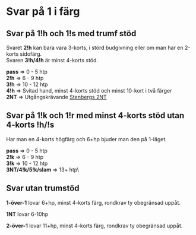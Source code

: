 # Svar på 1 i färg

## Svar på 1!h och 1!s med trumf stöd

Svaret **2!h** kan bara vara 3-korts, i störd budgivning eller om man har en 2-korts sidofärg.\
Svaren **3!h/4!h** är minst 4-korts stöd.

**pass** ⇒ 0 - 5 htp\
**2!h** ⇒ 6 - 9 htp\
**3!h** ⇒ 10 - 12 htp\
**4!h** ⇒ Svitad hand, minst 4-korts stöd och minst 10-kort i två färger\
**2NT** ⇒ Utgångskrävande [Stenbergs 2NT](./konventioner/stenbergs.md)

## Svar på 1!k och 1!r med minst 4-korts stöd utan 4-korts !h/!s

Har man en 4-korts högfärg och 6+hp bjuder man den på 1-läget.

**pass** ⇒ 0 - 5 htp\
**2!k** ⇒ 6 - 9 htp\
**3!k** ⇒ 10 - 12 htp\
**3NT/4!k/5!k/slam** ⇒ 13+ htp\

## Svar utan trumstöd

**1-över-1** lovar 6+hp, minst 4-korts färg, rondkrav ty obegränsad uppåt.

**1NT** lovar 6-10hp

**2-över-1** lovar 11+hp, minst 4-korts färg, rondkrav ty obegränsad uppåt.
